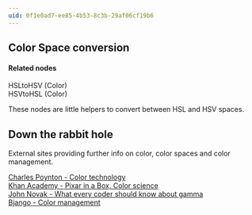 ```yaml
---
uid: 0f1e0ad7-ee85-4b53-8c3b-29af06cf19b6
---
```


## Color Space conversion

#### Related nodes
<span class="node">HSLtoHSV (Color)</span>  
<span class="node">HSVtoHSL (Color)</span>  

These nodes are little helpers to convert between HSL and HSV spaces.  

## Down the rabbit hole

External sites providing further info on color, color spaces and color management.

<a href="https://poynton.ca/Poynton-color.html" class="extURL" target="_blank">Charles Poynton - Color technology</a>  
<a href="https://www.khanacademy.org/computing/pixar/color" class="extURL" target="_blank"> Khan Academy - Pixar in a Box, Color science</a>  
<a href="https://blog.johnnovak.net/2016/09/21/what-every-coder-should-know-about-gamma/" class="extURL" target="_blank"> John Novak - What every coder should know about gamma</a>  
<a href="https://bjango.com/articles/colourmanagementgamut/" class="extURL" target="_blank"> Bjango - Color management</a>  


